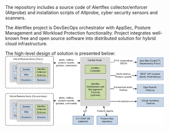 The repository includes a source code of Alertflex collector/enforcer (Altprobe) and installation scripts of Altprobe, cyber security sensors and scanners.

The Alertflex project is DevSecOps orchestrator with AppSec, Posture Management and Workload Protection functionality. Project integrates well-known free and open source software into distributed solution for hybrid cloud infrastructure.

The high-level design of solution is presented below:
![](https://github.com/alertflex/altprobe/blob/master/img/hld-arch.png)

